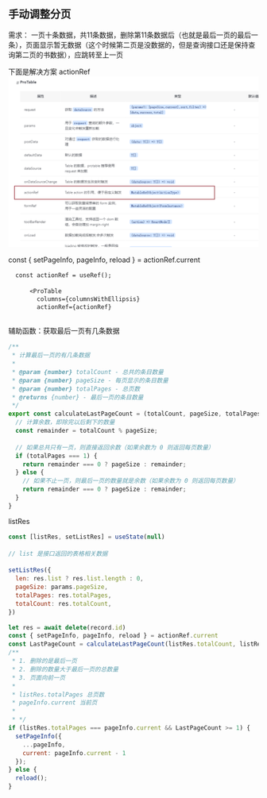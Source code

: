 ## 手动调整分页

需求：
一页十条数据，共11条数据，删除第11条数据后（也就是最后一页的最后一条），页面显示暂无数据（这个时候第二页是没数据的，但是查询接口还是保持查询第二页的书数据），应跳转至上一页

下面是解决方案
actionRef
![](附件/ProTable.png)

const { setPageInfo, pageInfo, reload } = actionRef.current

```
  const actionRef = useRef();

      <ProTable
        columns={columnsWithEllipsis}
        actionRef={actionRef}
        
```

辅助函数：获取最后一页有几条数据
```js
/**
 * 计算最后一页的有几条数据
 *
 * @param {number} totalCount - 总共的条目数量
 * @param {number} pageSize - 每页显示的条目数量
 * @param {number} totalPages - 总页数
 * @returns {number} - 最后一页的条目数量
 */
export const calculateLastPageCount = (totalCount, pageSize, totalPages) => {
  // 计算余数，即除完以后剩下的数量
  const remainder = totalCount % pageSize;

  // 如果总共只有一页，则直接返回余数（如果余数为 0 则返回每页数量）
  if (totalPages === 1) {
    return remainder === 0 ? pageSize : remainder;
  } else {
    // 如果不止一页，则最后一页的数量就是余数（如果余数为 0 则返回每页数量）
    return remainder === 0 ? pageSize : remainder;
  }
}
```

listRes

```jsx
const [listRes, setListRes] = useState(null)

// list 是接口返回的表格相关数据

setListRes({
  len: res.list ? res.list.length : 0,
  pageSize: params.pageSize,
  totalPages: res.totalPages,
  totalCount: res.totalCount,
})
```

```jsx
let res = await delete(record.id)
const { setPageInfo, pageInfo, reload } = actionRef.current
const LastPageCount = calculateLastPageCount(listRes.totalCount, listRes.pageSize, listRes.totalPages)
/**
 * 1. 删除的是最后一页
 * 2. 删除的数量大于最后一页的总数量
 * 3. 页面向前一页
 * 
 * listRes.totalPages 总页数
 * pageInfo.current 当前页
 * 
 * */
if (listRes.totalPages === pageInfo.current && LastPageCount >= 1) {
  setPageInfo({
    ...pageInfo,
    current: pageInfo.current - 1
  });
} else {
  reload();
}
```